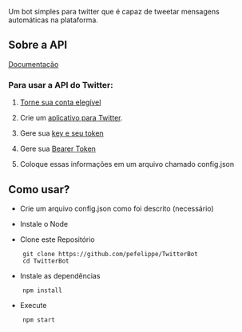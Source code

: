 Um bot simples para twitter que é capaz de tweetar mensagens automáticas na plataforma.

## Sobre a API

[Documentação](https://developer.twitter.com/en/docs)

### Para usar a API do Twitter:

1. [Torne sua conta elegível](https://developer.twitter.com/en/apply)

2. Crie um [aplicativo para Twitter](https://developer.twitter.com/en/docs/basics/apps/guides/the-app-management-dashboard).
3. Gere sua [key e seu token](https://developer.twitter.com/en/docs/basics/apps/guides/the-app-management-dashboard)
4. Gere sua [Bearer Token](https://developer.twitter.com/en/docs/basics/authentication/oauth-2-0/bearer-tokens)
5. Coloque essas informações em um arquivo chamado config.json

## Como usar?

- Crie um arquivo config.json como foi descrito (necessário)

- Instale o Node

- Clone este Repositório

```
    git clone https://github.com/pefelippe/TwitterBot
    cd TwitterBot
```
- Instale as dependências

```
    npm install
```
 - Execute
```
    npm start
```
